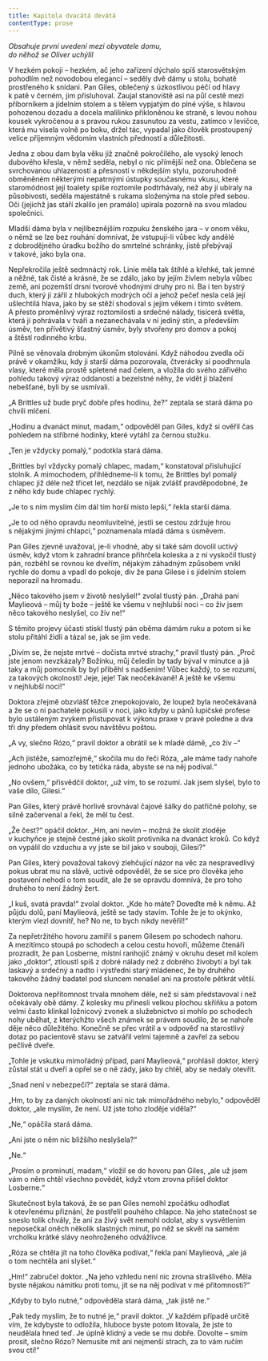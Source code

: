 ```yaml
---
title: Kapitola dvacátá devátá
contentType: prose
---
```


<section>

_Obsahuje první uvedení mezi obyvatele domu,  
do něhož se Oliver uchýlil_

</section>

<section>

V hezkém pokoji – hezkém, ač jeho zařízení dýchalo spíš starosvětským pohodlím než novodobou elegancí – seděly dvě dámy u stolu, bohatě prostřeného k snídani. Pan Giles, oblečený s úzkostlivou péčí od hlavy k patě v černém, jim přisluhoval. Zaujal stanoviště asi na půl cestě mezi příborníkem a jídelním stolem a s tělem vypjatým do plné výše, s hlavou pohozenou dozadu a docela malilinko přikloněnou ke straně, s levou nohou kousek vykročenou a s pravou rukou zasunutou za vestu, zatímco v levičce, která mu visela volně po boku, držel tác, vypadal jako člověk prostoupený velice příjemným vědomím vlastních předností a důležitosti.

Jedna z obou dam byla věku již značně pokročilého, ale vysoký lenoch dubového křesla, v němž seděla, nebyl o nic přímější než ona. Oblečena se svrchovanou uhlazeností a přesností v někdejším stylu, pozoruhodně obměněném některými nepatrnými ústupky současnému vkusu, které staromódnost její toalety spíše roztomile podtrhávaly, než aby jí ubíraly na působivosti, seděla majestátně s rukama složenýma na stole před sebou. Oči (jejichž jas stáří zkalilo jen pramálo) upírala pozorně na svou mladou společnici.

Mladší dáma byla v nejlíbeznějším rozpuku ženského jara – v onom věku, o němž se lze bez rouhání domnívat, že vstupují-li vůbec kdy andělé z dobrodějného úradku božího do smrtelné schránky, jistě přebývají v takové, jako byla ona.

Nepřekročila ještě sedmnáctý rok. Linie měla tak štíhlé a křehké, tak jemné a něžné, tak čisté a krásné, že se zdálo, jako by jejím živlem nebyla vůbec země, ani pozemští drsní tvorové vhodnými druhy pro ni. Ba i ten bystrý duch, který jí zářil z hlubokých modrých očí a jehož pečeť nesla celá její ušlechtilá hlava, jako by se stěží shodoval s jejím věkem i tímto světem. A přesto proměnlivý výraz roztomilosti a srdečné nálady, tisícerá světla, která jí pohrávala v tváři a nezanechávala v ní jediný stín, a především úsměv, ten přívětivý šťastný úsměv, byly stvořeny pro domov a pokoj a štěstí rodinného krbu.

Pilně se věnovala drobným úkonům stolování. Když náhodou zvedla oči právě v okamžiku, kdy ji starší dáma pozorovala, čtverácky si poodhrnula vlasy, které měla prostě spletené nad čelem, a vložila do svého zářivého pohledu takový výraz oddanosti a bezelstné něhy, že vidět ji blažení nebešťané, byli by se usmívali.

„A Brittles už bude pryč dobře přes hodinu, že?“ zeptala se stará dáma po chvíli mlčení.

„Hodinu a dvanáct minut, madam,“ odpověděl pan Giles, když si ověřil čas pohledem na stříbrné hodinky, které vytáhl za černou stužku.

„Ten je vždycky pomalý,“ podotkla stará dáma.

„Brittles byl vždycky pomalý chlapec, madam,“ konstatoval přisluhující stolník. A mimochodem, přihlédneme-li k tomu, že Brittles byl pomalý chlapec již déle než třicet let, nezdálo se nijak zvlášť pravděpodobné, že z něho kdy bude chlapec rychlý.

„Je to s ním myslím čím dál tím horší místo lepší,“ řekla starší dáma.

„Je to od něho opravdu neomluvitelné, jestli se cestou zdržuje hrou s nějakými jinými chlapci,“ poznamenala mladá dáma s úsměvem.

Pan Giles zjevně uvažoval, je-li vhodné, aby si také sám dovolil uctivý úsměv, když vtom k zahradní brance přihrčela koleska a z ní vyskočil tlustý pán, rozběhl se rovnou ke dveřím, nějakým záhadným způsobem vnikl rychle do domu a vpadl do pokoje, div že pana Gilese i s jídelním stolem neporazil na hromadu.

„Něco takového jsem v životě neslyšel!“ zvolal tlustý pán. „Drahá paní Maylieová – můj ty bože – ještě ke všemu v nejhlubší noci – co živ jsem něco takového neslyšel, co živ ne!“

S těmito projevy účasti stiskl tlustý pán oběma dámám ruku a potom si ke stolu přitáhl židli a tázal se, jak se jim vede.

„Divím se, že nejste mrtvé – dočista mrtvé strachy,“ pravil tlustý pán. „Proč jste jenom nevzkázaly? Božínku, můj čeledín by tady býval v minutce a já taky a můj pomocník by byl přiběhl s nadšením! Vůbec každý, to se rozumí, za takových okolností! Jeje, jeje! Tak neočekávaně! A ještě ke všemu v nejhlubší noci!“

Doktora zřejmě obzvlášť těžce znepokojovalo, že loupež byla neočekávaná a že se o ni pachatelé pokusili v noci, jako kdyby u pánů lupičské profese bylo ustáleným zvykem přistupovat k výkonu praxe v pravé poledne a dva tři dny předem ohlásit svou návštěvu poštou.

„A vy, slečno Rózo,“ pravil doktor a obrátil se k mladé dámě, „co živ –“

„Ach jistěže, samozřejmě,“ skočila mu do řeči Róza, „ale máme tady nahoře jednoho ubožáka, co by tetička ráda, abyste se na něj podíval.“

„No ovšem,“ přisvědčil doktor, „už vím, to se rozumí. Jak jsem slyšel, bylo to vaše dílo, Gilesi.“

Pan Giles, který právě horlivě srovnával čajové šálky do patřičné polohy, se silně začervenal a řekl, že měl tu čest.

„Že čest?“ opáčil doktor. „Hm, ani nevím – možná že skolit zloděje v kuchyňce je stejně čestné jako skolit protivníka na dvanáct kroků. Co když on vypálil do vzduchu a vy jste se bil jako v souboji, Gilesi?“

Pan Giles, který považoval takový zlehčující názor na věc za nespravedlivý pokus ubrat mu na slávě, uctivě odpověděl, že se sice pro člověka jeho postavení nehodí o tom soudit, ale že se opravdu domnívá, že pro toho druhého to není žádný žert.

„I kuš, svatá pravda!“ zvolal doktor. „Kde ho máte? Doveďte mě k němu. Až půjdu dolů, paní Maylieová, ještě se tady stavím. Tohle že je to okýnko, kterým vlezl dovnitř, he? No ne, to bych nikdy nevěřil!“

Za nepřetržitého hovoru zamířil s panem Gilesem po schodech nahoru. A mezitímco stoupá po schodech a celou cestu hovoří, můžeme čtenáři prozradit, že pan Losberne, místní ranhojič známý v okruhu deset mil kolem jako „doktor“, ztloustl spíš z dobré nálady než z dobrého živobytí a byl tak laskavý a srdečný a nadto i výstřední starý mládenec, že by druhého takového žádný badatel pod sluncem nenašel ani na prostoře pětkrát větší.

Doktorova nepřítomnost trvala mnohem déle, než si sám představoval i než očekávaly obě dámy. Z kolesky mu přinesli velkou plochou skříňku a potom velmi často klinkal ložnicový zvonek a služebnictvo si mohlo po schodech nohy uběhat, z kterýchžto všech známek se právem soudilo, že se nahoře děje něco důležitého. Konečně se přec vrátil a v odpověď na starostlivý dotaz po pacientově stavu se zatvářil velmi tajemně a zavřel za sebou pečlivě dveře.

„Tohle je vskutku mimořádný případ, paní Maylieová,“ prohlásil doktor, který zůstal stát u dveří a opřel se o ně zády, jako by chtěl, aby se nedaly otevřít.

„Snad není v nebezpečí?“ zeptala se stará dáma.

„Hm, to by za daných okolností ani nic tak mimořádného nebylo,“ odpověděl doktor, „ale myslím, že není. Už jste toho zloděje viděla?“

„Ne,“ opáčila stará dáma.

„Ani jste o něm nic bližšího neslyšela?“

„Ne.“

„Prosím o prominutí, madam,“ vložil se do hovoru pan Giles, „ale už jsem vám o něm chtěl všechno povědět, když vtom zrovna přišel doktor Losberne.“

Skutečnost byla taková, že se pan Giles nemohl zpočátku odhodlat k otevřenému přiznání, že postřelil pouhého chlapce. Na jeho statečnost se sneslo tolik chvály, že ani za živý svět nemohl odolat, aby s vysvětlením neposečkal oněch několik slastných minut, po něž se skvěl na samém vrcholku krátké slávy neohroženého odvážlivce.

„Róza se chtěla jít na toho člověka podívat,“ řekla paní Maylieová, „ale já o tom nechtěla ani slyšet.“

„Hm!“ zabručel doktor. „Na jeho vzhledu není nic zrovna strašlivého. Měla byste nějakou námitku proti tomu, jít se na něj podívat v mé přítomnosti?“

„Kdyby to bylo nutné,“ odpověděla stará dáma, „tak jistě ne.“

„Pak tedy myslím, že to nutné je,“ pravil doktor. „V každém případě určitě vím, že kdybyste to odložila, hluboce byste potom litovala, že jste to neudělala hned teď. Je úplně klidný a vede se mu dobře. Dovolte – smím prosit, slečno Rózo? Nemusíte mít ani nejmenší strach, za to vám ručím svou ctí!“

</section>
